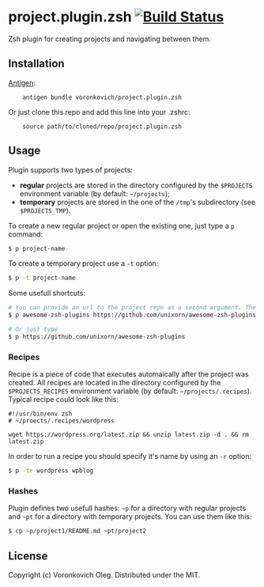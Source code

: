 # project.plugin.zsh [![Build Status](https://travis-ci.org/voronkovich/project.plugin.zsh.svg?branch=master)](https://travis-ci.org/voronkovich/project.plugin.zsh)

Zsh plugin for creating projects and navigating between them.

## Installation

[Antigen](https://github.com/zsh-users/antigen):

        antigen bundle voronkovich/project.plugin.zsh

Or just clone this repo and add this line into your .zshrc:

        source path/to/cloned/repo/project.plugin.zsh

## Usage

Plugin supports two types of projects:

- **regular** projects are stored in the directory configured by the `$PROJECTS` environment variable (by default: `~/projects`);
- **temporary** projects are stored in the one of the `/tmp`'s subdirectory (see `$PROJECTS_TMP`).

To create a new regular project or open the existing one, just type a `p` command:

```sh
$ p project-name
```

To create a temporary project use a `-t` option:
```sh
$ p -t project-name
```

Some usefull shortcuts:
```sh
# You can provide an url to the project repo as a second argument. The repo will be cloned automatically
$ p awesome-zsh-plugins https://github.com/unixorn/awesome-zsh-plugins

# Or just type
$ p https://github.com/unixorn/awesome-zsh-plugins 
```

### Recipes

Recipe is a piece of code that executes automaically after the project was created. All recipes are located in the directory configured by the `$PROJECTS_RECIPES` environment variable (by default: `~/projects/.recipes`).
Typical recipe could look like this:
```
#!/usr/bin/env zsh
# ~/proects/.recipes/wordpress

wget https://wordpress.org/latest.zip && unzip latest.zip -d . && rm latest.zip
```
In order to run a recipe you should specify it's name by using an `-r` option:
```sh
$ p -tr wordpress wpblog 
```

### Hashes

Plugin defines two usefull hashes: `~p` for a directory with regular projects and `~pt` for a directory with temporary projects. You can use them like this:
```sh
$ cp ~p/project1/README.md ~pt/project2
```

## License

Copyright (c) Voronkovich Oleg. Distributed under the MIT.
